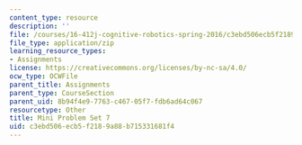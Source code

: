 ```yaml
---
content_type: resource
description: ''
file: /courses/16-412j-cognitive-robotics-spring-2016/c3ebd506ecb5f2189a88b715331681f4_MIT16_412JS16_MiniPSet7_infinite_horizon_probabilistic_planning.zip
file_type: application/zip
learning_resource_types:
- Assignments
license: https://creativecommons.org/licenses/by-nc-sa/4.0/
ocw_type: OCWFile
parent_title: Assignments
parent_type: CourseSection
parent_uid: 8b94f4e9-7763-c467-05f7-fdb6ad64c067
resourcetype: Other
title: Mini Problem Set 7
uid: c3ebd506-ecb5-f218-9a88-b715331681f4
---
```

